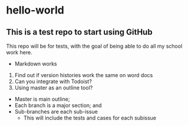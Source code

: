# hello-world
## This is a test repo to start using GitHub 
This repo will be for tests, with the goal of being able to do all my school work here.

* Markdown works

1. Find out if version histories work the same on word docs
2. Can you integrate with Todoist?
3. Using master as an outline tool?
  * Master is main outline;
  * Each branch is a major section; and 
  * Sub-branches are each sub-issue 
    * This will include the tests and cases for each subissue
